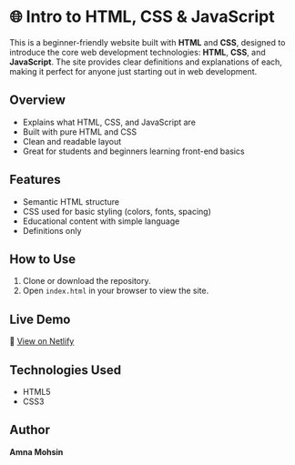 # 🌐 Intro to HTML, CSS & JavaScript

This is a beginner-friendly website built with **HTML** and **CSS**, designed to introduce the core web development technologies: **HTML**, **CSS**, and **JavaScript**. The site provides clear definitions and explanations of each, making it perfect for anyone just starting out in web development.

## Overview

-  Explains what HTML, CSS, and JavaScript are
-  Built with pure HTML and CSS 
-  Clean and readable layout
-  Great for students and beginners learning front-end basics

##  Features

-  Semantic HTML structure
-  CSS used for basic styling (colors, fonts, spacing)
-  Educational content with simple language
-  Definitions only 

##  How to Use

1. Clone or download the repository.
2. Open `index.html` in your browser to view the site.

##  Live Demo

🔗 [View on Netlify](https://web-basics.netlify.app/)

## Technologies Used

- HTML5
- CSS3

##  Author

**Amna Mohsin**

